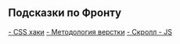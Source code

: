 ## Подсказки по Фронту


[- CSS хаки](./css/hacks.md)
[- Методология верстки](./common/README.md)
[- Скролл - JS](./scroll/README.MD)
